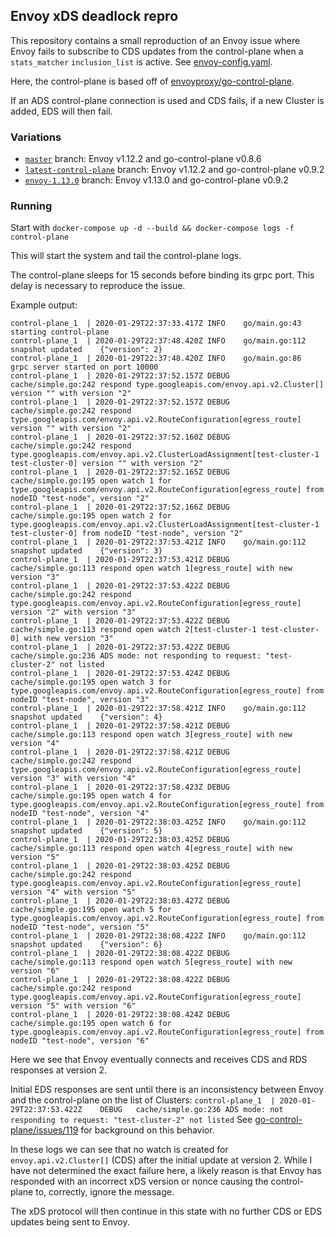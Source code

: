 ## Envoy xDS deadlock repro

This repository contains a small reproduction of an Envoy issue where Envoy fails to subscribe to CDS updates from the control-plane when a `stats_matcher` `inclusion_list` is active.
See [envoy-config.yaml](https://github.com/dfjones/envoy-stats-filter-repro/blob/master/envoy-config.yaml#L14).

Here, the control-plane is based off of [envoyproxy/go-control-plane](https://github.com/envoyproxy/go-control-plane).

If an ADS control-plane connection is used and CDS fails, if a new Cluster is added, EDS will then fail.


### Variations

* [`master`](https://github.com/dfjones/envoy-stats-filter-repro/tree/master) branch: Envoy v1.12.2 and go-control-plane v0.8.6
* [`latest-control-plane`](https://github.com/dfjones/envoy-stats-filter-repro/tree/latest-control-plane) branch: Envoy v1.12.2 and go-control-plane v0.9.2
* [`envoy-1.13.0`](https://github.com/dfjones/envoy-stats-filter-repro/tree/envoy-1.13.0) branch: Envoy v1.13.0 and go-control-plane v0.9.2

### Running
Start with `docker-compose up -d --build && docker-compose logs -f control-plane`

This will start the system and tail the control-plane logs.

The control-plane sleeps for 15 seconds before binding its grpc port. 
This delay is necessary to reproduce the issue.

Example output:

```
control-plane_1  | 2020-01-29T22:37:33.417Z	INFO	go/main.go:43	starting control-plane
control-plane_1  | 2020-01-29T22:37:48.420Z	INFO	go/main.go:112	snapshot updated	{"version": 2}
control-plane_1  | 2020-01-29T22:37:48.420Z	INFO	go/main.go:86	grpc server started on port 10000
control-plane_1  | 2020-01-29T22:37:52.157Z	DEBUG	cache/simple.go:242	respond type.googleapis.com/envoy.api.v2.Cluster[] version "" with version "2"
control-plane_1  | 2020-01-29T22:37:52.157Z	DEBUG	cache/simple.go:242	respond type.googleapis.com/envoy.api.v2.RouteConfiguration[egress_route] version "" with version "2"
control-plane_1  | 2020-01-29T22:37:52.160Z	DEBUG	cache/simple.go:242	respond type.googleapis.com/envoy.api.v2.ClusterLoadAssignment[test-cluster-1 test-cluster-0] version "" with version "2"
control-plane_1  | 2020-01-29T22:37:52.165Z	DEBUG	cache/simple.go:195	open watch 1 for type.googleapis.com/envoy.api.v2.RouteConfiguration[egress_route] from nodeID "test-node", version "2"
control-plane_1  | 2020-01-29T22:37:52.166Z	DEBUG	cache/simple.go:195	open watch 2 for type.googleapis.com/envoy.api.v2.ClusterLoadAssignment[test-cluster-1 test-cluster-0] from nodeID "test-node", version "2"
control-plane_1  | 2020-01-29T22:37:53.421Z	INFO	go/main.go:112	snapshot updated	{"version": 3}
control-plane_1  | 2020-01-29T22:37:53.421Z	DEBUG	cache/simple.go:113	respond open watch 1[egress_route] with new version "3"
control-plane_1  | 2020-01-29T22:37:53.422Z	DEBUG	cache/simple.go:242	respond type.googleapis.com/envoy.api.v2.RouteConfiguration[egress_route] version "2" with version "3"
control-plane_1  | 2020-01-29T22:37:53.422Z	DEBUG	cache/simple.go:113	respond open watch 2[test-cluster-1 test-cluster-0] with new version "3"
control-plane_1  | 2020-01-29T22:37:53.422Z	DEBUG	cache/simple.go:236	ADS mode: not responding to request: "test-cluster-2" not listed
control-plane_1  | 2020-01-29T22:37:53.424Z	DEBUG	cache/simple.go:195	open watch 3 for type.googleapis.com/envoy.api.v2.RouteConfiguration[egress_route] from nodeID "test-node", version "3"
control-plane_1  | 2020-01-29T22:37:58.421Z	INFO	go/main.go:112	snapshot updated	{"version": 4}
control-plane_1  | 2020-01-29T22:37:58.421Z	DEBUG	cache/simple.go:113	respond open watch 3[egress_route] with new version "4"
control-plane_1  | 2020-01-29T22:37:58.421Z	DEBUG	cache/simple.go:242	respond type.googleapis.com/envoy.api.v2.RouteConfiguration[egress_route] version "3" with version "4"
control-plane_1  | 2020-01-29T22:37:58.423Z	DEBUG	cache/simple.go:195	open watch 4 for type.googleapis.com/envoy.api.v2.RouteConfiguration[egress_route] from nodeID "test-node", version "4"
control-plane_1  | 2020-01-29T22:38:03.425Z	INFO	go/main.go:112	snapshot updated	{"version": 5}
control-plane_1  | 2020-01-29T22:38:03.425Z	DEBUG	cache/simple.go:113	respond open watch 4[egress_route] with new version "5"
control-plane_1  | 2020-01-29T22:38:03.425Z	DEBUG	cache/simple.go:242	respond type.googleapis.com/envoy.api.v2.RouteConfiguration[egress_route] version "4" with version "5"
control-plane_1  | 2020-01-29T22:38:03.427Z	DEBUG	cache/simple.go:195	open watch 5 for type.googleapis.com/envoy.api.v2.RouteConfiguration[egress_route] from nodeID "test-node", version "5"
control-plane_1  | 2020-01-29T22:38:08.422Z	INFO	go/main.go:112	snapshot updated	{"version": 6}
control-plane_1  | 2020-01-29T22:38:08.422Z	DEBUG	cache/simple.go:113	respond open watch 5[egress_route] with new version "6"
control-plane_1  | 2020-01-29T22:38:08.422Z	DEBUG	cache/simple.go:242	respond type.googleapis.com/envoy.api.v2.RouteConfiguration[egress_route] version "5" with version "6"
control-plane_1  | 2020-01-29T22:38:08.424Z	DEBUG	cache/simple.go:195	open watch 6 for type.googleapis.com/envoy.api.v2.RouteConfiguration[egress_route] from nodeID "test-node", version "6"
```

Here we see that Envoy eventually connects and receives CDS and RDS responses at version 2.

Initial EDS responses are sent until there is an inconsistency between Envoy and the control-plane on the list of Clusters:
`control-plane_1  | 2020-01-29T22:37:53.422Z	DEBUG	cache/simple.go:236	ADS mode: not responding to request: "test-cluster-2" not listed`
See [go-control-plane/issues/119](https://github.com/envoyproxy/go-control-plane/issues/119) for background on this behavior.

In these logs we can see that no watch is created for `envoy.api.v2.Cluster[]` (CDS) after the initial update at version 2. 
While I have not determined the exact failure here, a likely reason is that Envoy has responded with an incorrect xDS version or nonce causing the control-plane to, correctly, ignore the message.

The xDS protocol will then continue in this state with no further CDS or EDS updates being sent to Envoy.




